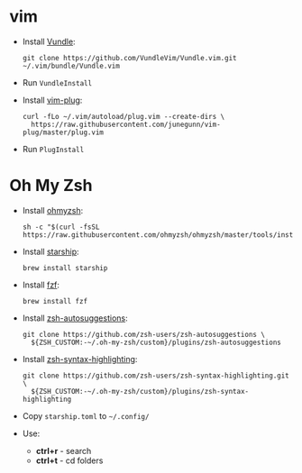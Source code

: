 # vim

- Install [Vundle](https://github.com/VundleVim/Vundle.vim):
  ```
  git clone https://github.com/VundleVim/Vundle.vim.git ~/.vim/bundle/Vundle.vim
  ```
  
- Run `VundleInstall`

- Install [vim-plug](https://github.com/junegunn/vim-plug):
  ```
  curl -fLo ~/.vim/autoload/plug.vim --create-dirs \
    https://raw.githubusercontent.com/junegunn/vim-plug/master/plug.vim
  ```
  
- Run `PlugInstall`

# Oh My Zsh

- Install [ohmyzsh](https://github.com/ohmyzsh/ohmyzsh):
  ```
  sh -c "$(curl -fsSL https://raw.githubusercontent.com/ohmyzsh/ohmyzsh/master/tools/install.sh)"
  ```
  
- Install [starship](https://starship.rs/):
  ```
  brew install starship
  ```
  
- Install [fzf](https://github.com/junegunn/fzf):
  ```
  brew install fzf
  ```
  
- Install [zsh-autosuggestions](https://github.com/zsh-users/zsh-autosuggestions):
  ```
  git clone https://github.com/zsh-users/zsh-autosuggestions \
    ${ZSH_CUSTOM:-~/.oh-my-zsh/custom}/plugins/zsh-autosuggestions
  ```
  
- Install [zsh-syntax-highlighting](https://github.com/zsh-users/zsh-syntax-highlighting):
  ```
  git clone https://github.com/zsh-users/zsh-syntax-highlighting.git \
    ${ZSH_CUSTOM:-~/.oh-my-zsh/custom}/plugins/zsh-syntax-highlighting
  ```
  
- Copy `starship.toml` to `~/.config/`

- Use: 
  * **ctrl+r** - search
  * **ctrl+t** - cd folders
